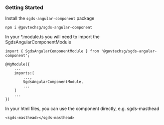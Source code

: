 
### Getting Started

Install the `sgds-angular-component` package

```
npm i @govtechsg/sgds-angular-component
```

In your \*.module.ts you will need to import the SgdsAngularComponentModule

```
import { SgdsAngularComponentModule } from '@govtechsg/sgds-angular-component';

@NgModule({
    ...
    imports:[
        ...,
        SgdsAngularComponentModule,
        ...
    ]
    ...
})
```

In your html files, you can use the component directly, e.g. sgds-masthead

```
<sgds-masthead></sgds-masthead>
```
